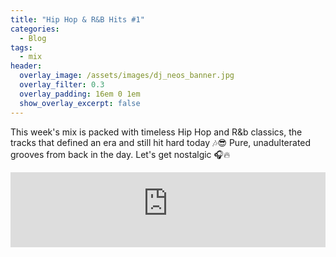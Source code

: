 ```yaml
---
title: "Hip Hop & R&B Hits #1"
categories:
  - Blog
tags:
  - mix
header:
  overlay_image: /assets/images/dj_neos_banner.jpg
  overlay_filter: 0.3
  overlay_padding: 16em 0 1em
  show_overlay_excerpt: false
---
```


 This week's mix is packed with timeless Hip Hop and R&b classics, the tracks that defined an era and still hit hard today 🎶😎 Pure, unadulterated grooves from back in the day. Let's get nostalgic 🎧🔥

<iframe width="100%" height="120" src="https://player-widget.mixcloud.com/widget/iframe/?hide_cover=1&feed=%2Fn3os%2Fweekly-mix-urban-20250125%2F" frameborder="0" ></iframe>
